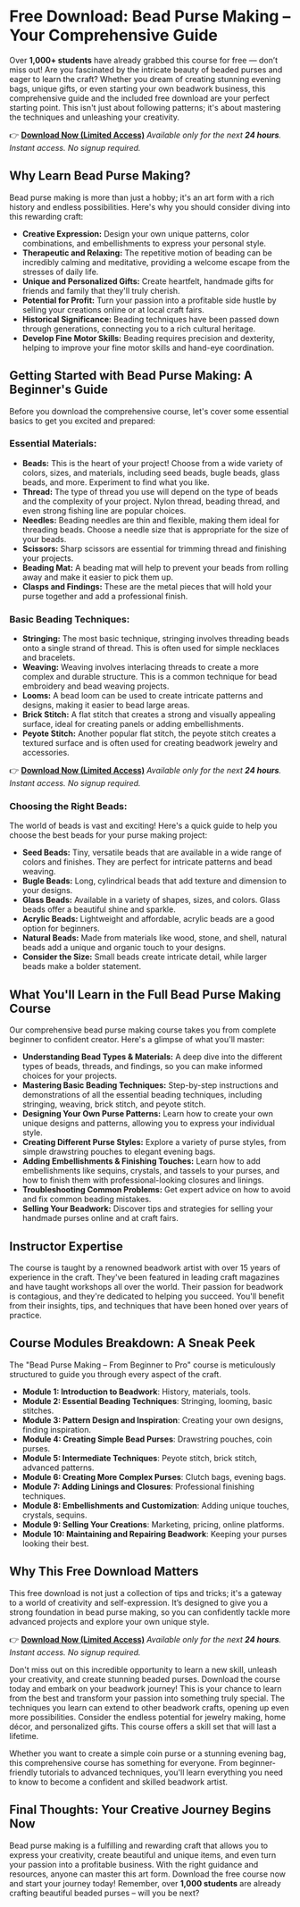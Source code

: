# Free Download: Bead Purse Making – Your Comprehensive Guide

Over **1,000+ students** have already grabbed this course for free — don’t miss out!
Are you fascinated by the intricate beauty of beaded purses and eager to learn the craft? Whether you dream of creating stunning evening bags, unique gifts, or even starting your own beadwork business, this comprehensive guide and the included free download are your perfect starting point. This isn't just about following patterns; it's about mastering the techniques and unleashing your creativity.

👉 [**Download Now (Limited Access)**](https://udemywork.com/bead-purse-making)
_Available only for the next **24 hours**. Instant access. No signup required._

## Why Learn Bead Purse Making?

Bead purse making is more than just a hobby; it's an art form with a rich history and endless possibilities. Here's why you should consider diving into this rewarding craft:

*   **Creative Expression:** Design your own unique patterns, color combinations, and embellishments to express your personal style.
*   **Therapeutic and Relaxing:** The repetitive motion of beading can be incredibly calming and meditative, providing a welcome escape from the stresses of daily life.
*   **Unique and Personalized Gifts:** Create heartfelt, handmade gifts for friends and family that they'll truly cherish.
*   **Potential for Profit:** Turn your passion into a profitable side hustle by selling your creations online or at local craft fairs.
*   **Historical Significance:** Beading techniques have been passed down through generations, connecting you to a rich cultural heritage.
*   **Develop Fine Motor Skills:** Beading requires precision and dexterity, helping to improve your fine motor skills and hand-eye coordination.

## Getting Started with Bead Purse Making: A Beginner's Guide

Before you download the comprehensive course, let's cover some essential basics to get you excited and prepared:

### Essential Materials:

*   **Beads:** This is the heart of your project! Choose from a wide variety of colors, sizes, and materials, including seed beads, bugle beads, glass beads, and more. Experiment to find what you like.
*   **Thread:** The type of thread you use will depend on the type of beads and the complexity of your project. Nylon thread, beading thread, and even strong fishing line are popular choices.
*   **Needles:** Beading needles are thin and flexible, making them ideal for threading beads. Choose a needle size that is appropriate for the size of your beads.
*   **Scissors:** Sharp scissors are essential for trimming thread and finishing your projects.
*   **Beading Mat:** A beading mat will help to prevent your beads from rolling away and make it easier to pick them up.
*   **Clasps and Findings:** These are the metal pieces that will hold your purse together and add a professional finish.

### Basic Beading Techniques:

*   **Stringing:** The most basic technique, stringing involves threading beads onto a single strand of thread. This is often used for simple necklaces and bracelets.
*   **Weaving:** Weaving involves interlacing threads to create a more complex and durable structure. This is a common technique for bead embroidery and bead weaving projects.
*   **Looms:** A bead loom can be used to create intricate patterns and designs, making it easier to bead large areas.
*   **Brick Stitch:** A flat stitch that creates a strong and visually appealing surface, ideal for creating panels or adding embellishments.
*   **Peyote Stitch:** Another popular flat stitch, the peyote stitch creates a textured surface and is often used for creating beadwork jewelry and accessories.

👉 [**Download Now (Limited Access)**](https://udemywork.com/bead-purse-making)
_Available only for the next **24 hours**. Instant access. No signup required._

### Choosing the Right Beads:

The world of beads is vast and exciting! Here's a quick guide to help you choose the best beads for your purse making project:

*   **Seed Beads:** Tiny, versatile beads that are available in a wide range of colors and finishes. They are perfect for intricate patterns and bead weaving.
*   **Bugle Beads:** Long, cylindrical beads that add texture and dimension to your designs.
*   **Glass Beads:** Available in a variety of shapes, sizes, and colors. Glass beads offer a beautiful shine and sparkle.
*   **Acrylic Beads:** Lightweight and affordable, acrylic beads are a good option for beginners.
*   **Natural Beads:** Made from materials like wood, stone, and shell, natural beads add a unique and organic touch to your designs.
*   **Consider the Size:** Small beads create intricate detail, while larger beads make a bolder statement.

## What You'll Learn in the Full Bead Purse Making Course

Our comprehensive bead purse making course takes you from complete beginner to confident creator. Here's a glimpse of what you'll master:

*   **Understanding Bead Types & Materials:** A deep dive into the different types of beads, threads, and findings, so you can make informed choices for your projects.
*   **Mastering Basic Beading Techniques:** Step-by-step instructions and demonstrations of all the essential beading techniques, including stringing, weaving, brick stitch, and peyote stitch.
*   **Designing Your Own Purse Patterns:** Learn how to create your own unique designs and patterns, allowing you to express your individual style.
*   **Creating Different Purse Styles:** Explore a variety of purse styles, from simple drawstring pouches to elegant evening bags.
*   **Adding Embellishments & Finishing Touches:** Learn how to add embellishments like sequins, crystals, and tassels to your purses, and how to finish them with professional-looking closures and linings.
*   **Troubleshooting Common Problems:** Get expert advice on how to avoid and fix common beading mistakes.
*   **Selling Your Beadwork:** Discover tips and strategies for selling your handmade purses online and at craft fairs.

## Instructor Expertise

The course is taught by a renowned beadwork artist with over 15 years of experience in the craft. They've been featured in leading craft magazines and have taught workshops all over the world. Their passion for beadwork is contagious, and they're dedicated to helping you succeed. You'll benefit from their insights, tips, and techniques that have been honed over years of practice.

## Course Modules Breakdown: A Sneak Peek

The "Bead Purse Making – From Beginner to Pro" course is meticulously structured to guide you through every aspect of the craft.

*   **Module 1: Introduction to Beadwork**: History, materials, tools.
*   **Module 2: Essential Beading Techniques**: Stringing, looming, basic stitches.
*   **Module 3: Pattern Design and Inspiration**: Creating your own designs, finding inspiration.
*   **Module 4: Creating Simple Bead Purses**: Drawstring pouches, coin purses.
*   **Module 5: Intermediate Techniques**: Peyote stitch, brick stitch, advanced patterns.
*   **Module 6: Creating More Complex Purses**: Clutch bags, evening bags.
*   **Module 7: Adding Linings and Closures**: Professional finishing techniques.
*   **Module 8: Embellishments and Customization**: Adding unique touches, crystals, sequins.
*   **Module 9: Selling Your Creations**: Marketing, pricing, online platforms.
*   **Module 10: Maintaining and Repairing Beadwork**: Keeping your purses looking their best.

## Why This Free Download Matters

This free download is not just a collection of tips and tricks; it's a gateway to a world of creativity and self-expression. It’s designed to give you a strong foundation in bead purse making, so you can confidently tackle more advanced projects and explore your own unique style.

👉 [**Download Now (Limited Access)**](https://udemywork.com/bead-purse-making)
_Available only for the next **24 hours**. Instant access. No signup required._

Don't miss out on this incredible opportunity to learn a new skill, unleash your creativity, and create stunning beaded purses. Download the course today and embark on your beadwork journey! This is your chance to learn from the best and transform your passion into something truly special. The techniques you learn can extend to other beadwork crafts, opening up even more possibilities. Consider the endless potential for jewelry making, home décor, and personalized gifts. This course offers a skill set that will last a lifetime.

Whether you want to create a simple coin purse or a stunning evening bag, this comprehensive course has something for everyone. From beginner-friendly tutorials to advanced techniques, you'll learn everything you need to know to become a confident and skilled beadwork artist.

## Final Thoughts: Your Creative Journey Begins Now

Bead purse making is a fulfilling and rewarding craft that allows you to express your creativity, create beautiful and unique items, and even turn your passion into a profitable business. With the right guidance and resources, anyone can master this art form. Download the free course now and start your journey today! Remember, over **1,000 students** are already crafting beautiful beaded purses – will you be next?
